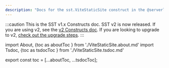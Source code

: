 ```yaml
---
description: "Docs for the sst.ViteStaticSite construct in the @serverless-stack/resources package"
---
```


:::caution
This is the SST v1.x Constructs doc. SST v2 is now released. If you are using v2, see the [v2 Constructs doc](/constructs). If you are looking to upgrade to v2, [check out the upgrade steps](/upgrade-guide#upgrade-to-v20).
:::

import About, {toc as aboutToc } from './ViteStaticSite.about.md'
import Tsdoc, {toc as tsdocToc } from './ViteStaticSite.tsdoc.md'

<About />
<Tsdoc />

export const toc = [...aboutToc, ...tsdocToc];